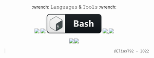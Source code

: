 <p align="center">:wrench: 𝙻𝚊𝚗𝚐𝚞𝚊𝚐𝚎𝚜 & 𝚃𝚘𝚘𝚕𝚜 :wrench:</p>

<p align="center">
<img src="https://img.shields.io/badge/-HTML5-000000?style=for-the-badge&logo=HTML5"> <img src="https://img.shields.io/badge/-JavaScript-000000?style=for-the-badge&logo=JavaScript"> <img src="https://raw.githubusercontent.com/8bithemant/8bithemant/master/svg/dev/tools/bash.svg"> <a href="https://www.gnu.org/software/bash/"> <a href="https://www.microsoft.com/"><img src="https://img.shields.io/badge/-Windows-000000?style=for-the-badge&logo=Windows"> <img src="https://img.shields.io/badge/-Markdown-000000?style=for-the-badge&logo=Markdown"></p> <p align="center"> <img src="https://www.vectorlogo.zone/logos/linux/linux-ar21.svg"><a href="https://python.org/"><img src="https://www.vectorlogo.zone/logos/python/python-ar21.svg""></a></p>


</p>

>                                                     @EliasT92 - 2022
